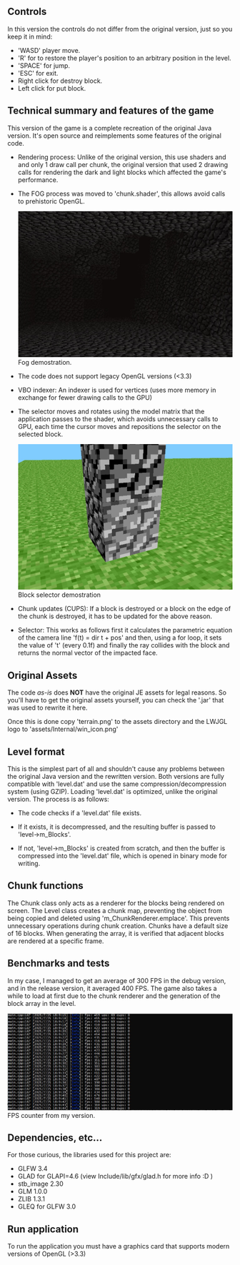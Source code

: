 ## Controls

In this version the controls do not differ from the original version, just so you keep 
it in mind:

- 'WASD' player move.
- 'R' for to restore the player's position to an arbitrary position in the level.
- 'SPACE' for jump.
- 'ESC' for exit.
- Right click for destroy block.
- Left click for put block.

## Technical summary and features of the game

This version of the game is a complete recreation of the original Java 
version. It's open source and reimplements some features of the original code.

- Rendering process: Unlike of the original version, this use shaders and 
  and only 1 draw call per chunk, the original version that used 2 drawing calls 
  for rendering the dark and light blocks which affected the game's performance.
  
- The FOG process was moved to 'chunk.shader', this allows avoid calls to prehistoric OpenGL.

  ![Level](../resources/fog.jpg)<br>
  Fog demostration.
  
- The code does not support legacy OpenGL versions (<3.3)

- VBO indexer: An indexer is used for vertices (uses more memory in exchange for 
  fewer drawing calls to the GPU)
  
- The selector moves and rotates using the model matrix that the application 
  passes to the shader, which avoids unnecessary calls to GPU, each time the 
  cursor moves and repositions the selector on the selected block.
  
  ![Level](../resources/selector.jpg)<br>
  Block selector demostration
  
- Chunk updates (CUPS): If a block is destroyed or a block on the edge of the chunk is 
  destroyed, it has to be updated for the above reason.
  
- Selector: This works as follows first it calculates the parametric equation of the camera 
  line 'f(t) = dir t + pos' and then, using a for loop, it sets the value of 't' 
  (every 0.1f) and finally the ray collides with the block and returns the normal vector
  of the impacted face.

## Original Assets

The code *as-is* does **NOT** have the original JE assets for legal reasons. So you'll have 
to get the original assets yourself, you can check the '.jar' that was used to rewrite it here.

Once this is done copy 'terrain.png' to the assets directory and the LWJGL logo to 'assets/Internal/win_icon.png'

## Level format

This is the simplest part of all and shouldn't cause any problems between the original 
Java version and the rewritten version. Both versions are fully compatible with 'level.dat' 
and use the same compression/decompression system (using GZIP). Loading 'level.dat' is 
optimized, unlike the original version. The process is as follows:

- The code checks if a 'level.dat' file exists.

- If it exists, it is decompressed, and the resulting buffer is passed to 'level->m_Blocks'.

- If not, 'level->m_Blocks' is created from scratch, and then the buffer is compressed into 
the 'level.dat' file, which is opened in binary mode for writing.

## Chunk functions

The Chunk class only acts as a renderer for the blocks being rendered on screen. The Level 
class creates a chunk map, preventing the object from being copied and deleted using 
'm_ChunkRenderer.emplace'. This prevents unnecessary operations during chunk creation. 
Chunks have a default size of 16 blocks. When generating the array, it is verified that 
adjacent blocks are rendered at a specific frame.

## Benchmarks and tests

In my case, I managed to get an average of 300 FPS in the debug version, and in 
the release version, it averaged 400 FPS. The game also takes a while to load at 
first due to the chunk renderer and the generation of the block array in the level.

![Level](../resources/benchmark.jpg)<br>
FPS counter from my version.

## Dependencies, etc...

For those curious, the libraries used for this project are:

- GLFW 3.4
- GLAD for GLAPI=4.6 (view Include/lib/gfx/glad.h for more info :D )
- stb_image 2.30
- GLM 1.0.0
- ZLIB 1.3.1
- GLEQ for GLFW 3.0

## Run application

To run the application you must have a graphics card that supports modern versions of OpenGL (>3.3)